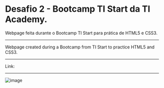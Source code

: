 # Desafio 2 - Bootcamp TI Start da TI Academy.
Webpage feita durante o Bootcamp TI Start para prática de HTML5 e CSS3. 

_____________________________________________________________________________

Webpage created during a Bootcamp from TI Start to practice HTML5 and CSS3.

_____________________________________________________________________________

Link: 

_____________________________________________________________________________


![image](https://user-images.githubusercontent.com/101933646/178118408-5953c35c-8dca-4142-9bd2-6d012aa741d3.png)

